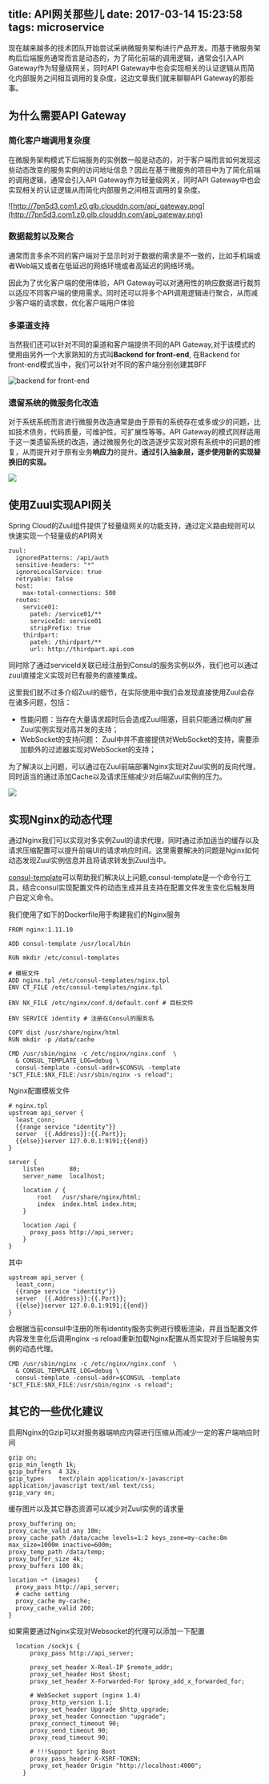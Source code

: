 title: API网关那些儿
date: 2017-03-14 15:23:58
tags: microservice
---

现在越来越多的技术团队开始尝试采纳微服务架构进行产品开发。而基于微服务架构后后端服务通常而言是动态的，为了简化前端的调用逻辑，通常会引入API Gateway作为轻量级网关，同时API Gateway中也会实现相关的认证逻辑从而简化内部服务之间相互调用的复杂度，这边文章我们就来聊聊API Gateway的那些事。

## 为什么需要API Gateway

### 简化客户端调用复杂度

在微服务架构模式下后端服务的实例数一般是动态的，对于客户端而言如何发现这些动态改变的服务实例的访问地址信息？因此在基于微服务的项目中为了简化前端的调用逻辑，通常会引入API Gateway作为轻量级网关，同时API Gateway中也会实现相关的认证逻辑从而简化内部服务之间相互调用的复杂度。

![http://7pn5d3.com1.z0.glb.clouddn.com/api_gateway.png](http://7pn5d3.com1.z0.glb.clouddn.com/api_gateway.png)

### 数据裁剪以及聚合

通常而言多余不同的客户端对于显示时对于数据的需求是不一致的，比如手机端或者Web端又或者在低延迟的网络环境或者高延迟的网络环境。

因此为了优化客户端的使用体验，API Gateway可以对通用性的响应数据进行裁剪以适应不同客户端的使用需求。同时还可以将多个API调用逻辑进行聚合，从而减少客户端的请求数，优化客户端用户体验

### 多渠道支持

当然我们还可以针对不同的渠道和客户端提供不同的API Gateway,对于该模式的使用由另外一个大家熟知的方式叫**Backend for front-end**, 在Backend for front-end模式当中，我们可以针对不同的客户端分别创建其BFF

![backend for front-end](http://7pn5d3.com1.z0.glb.clouddn.com/bff.png)

### 遗留系统的微服务化改造

对于系统系统而言进行微服务改造通常是由于原有的系统存在或多或少的问题，比如技术债务，代码质量，可维护性，可扩展性等等。API Gateway的模式同样适用于这一类遗留系统的改造，通过微服务化的改造逐步实现对原有系统中的问题的修复，从而提升对于原有业务**响应力**的提升。**通过引入抽象层，逐步使用新的实现替换旧的实现。**

![](http://7pn5d3.com1.z0.glb.clouddn.com/bff-process.png)

## 使用Zuul实现API网关

Spring Cloud的Zuul组件提供了轻量级网关的功能支持，通过定义路由规则可以快速实现一个轻量级的API网关

```
zuul:
  ignoredPatterns: /api/auth
  sensitive-headers: "*"
  ignoreLocalService: true
  retryable: false
  host:
    max-total-connections: 500
  routes:
    service01:
      pateh: /service01/**
      serviceId: service01
      stripPrefix: true
    thirdpart:
      pateh: /thirdpart/**
      url: http://thirdpart.api.com
```

同时除了通过serviceId关联已经注册到Consul的服务实例以外，我们也可以通过zuul直接定义实现对已有服务的直接集成。

这里我们就不过多介绍Zuul的细节，在实际使用中我们会发现直接使用Zuul会存在诸多问题，包括：

 * 性能问题：当存在大量请求超时后会造成Zuul阻塞，目前只能通过横向扩展Zuul实例实现对高并发的支持；
 * WebSocket的支持问题： Zuul中并不直接提供对WebSocket的支持，需要添加额外的过滤器实现对WebSocket的支持；

为了解决以上问题，可以通过在Zuul前端部署Nginx实现对Zuul实例的反向代理，同时适当的通过添加Cache以及请求压缩减少对后端Zuul实例的压力。

![](http://7pn5d3.com1.z0.glb.clouddn.com/nginx-with-zuul.png)

## 实现Nginx的动态代理

通过Nginx我们可以实现对多实例Zuul的请求代理，同时通过添加适当的缓存以及请求压缩配置可以提升前端UI的请求响应时间。这里需要解决的问题是Nginx如何动态发现Zuul实例信息并且将请求转发到Zuul当中。

[consul-template](https://github.com/hashicorp/consul-template)可以帮助我们解决以上问题,consul-template是一个命令行工具，结合consul实现配置文件的动态生成并且支持在配置文件发生变化后触发用户自定义命令。

我们使用了如下的Dockerfile用于构建我们的Nginx服务


```
FROM nginx:1.11.10

ADD consul-template /usr/local/bin

RUN mkdir /etc/consul-templates

# 模板文件
ADD nginx.tpl /etc/consul-templates/nginx.tpl
ENV CT_FILE /etc/consul-templates/nginx.tpl

ENV NX_FILE /etc/nginx/conf.d/default.conf # 目标文件

ENV SERVICE identity # 注册在Consul的服务名

COPY dist /usr/share/nginx/html
RUN mkdir -p /data/cache

CMD /usr/sbin/nginx -c /etc/nginx/nginx.conf  \
  & CONSUL_TEMPLATE_LOG=debug \
  consul-template -consul-addr=$CONSUL -template "$CT_FILE:$NX_FILE:/usr/sbin/nginx -s reload";
```

Nginx配置模板文件

```
# nginx.tpl
upstream api_server {
  least_conn;
  {{range service "identity"}}
  server  {{.Address}}:{{.Port}};
  {{else}}server 127.0.0.1:9191;{{end}}
}

server {
    listen       80;
    server_name  localhost;

    location / {
        root   /usr/share/nginx/html;
        index  index.html index.htm;
    }

    location /api {
      proxy_pass http://api_server;
    }
}

```

其中

```
upstream api_server {
  least_conn;
  {{range service "identity"}}
  server  {{.Address}}:{{.Port}};
  {{else}}server 127.0.0.1:9191;{{end}}
}
```

会根据当前consul中注册的所有identity服务实例进行模板渲染，并且当配置文件内容发生变化后调用nginx -s reload重新加载Nginx配置从而实现对于后端服务实例的动态代理。

```
CMD /usr/sbin/nginx -c /etc/nginx/nginx.conf  \
  & CONSUL_TEMPLATE_LOG=debug \
  consul-template -consul-addr=$CONSUL -template "$CT_FILE:$NX_FILE:/usr/sbin/nginx -s reload";
```

## 其它的一些优化建议

启用Nginx的Gzip可以对服务器端响应内容进行压缩从而减少一定的客户端响应时间

```
gzip on;
gzip_min_length 1k;
gzip_buffers  4 32k;
gzip_types    text/plain application/x-javascript application/javascript text/xml text/css;
gzip_vary on;
```

缓存图片以及其它静态资源可以减少对Zuul实例的请求量

```
proxy_buffering on;
proxy_cache_valid any 10m;
proxy_cache_path /data/cache levels=1:2 keys_zone=my-cache:8m max_size=1000m inactive=600m;
proxy_temp_path /data/temp;
proxy_buffer_size 4k;
proxy_buffers 100 8k;

location ~* (images)    {
  proxy_pass http://api_server;
  # cache setting
  proxy_cache my-cache;
  proxy_cache_valid 200;
}

```

如果需要通过Nginx实现对Websocket的代理可以添加一下配置

```
  location /sockjs {
      proxy_pass http://api_server;

      proxy_set_header X-Real-IP $remote_addr;
      proxy_set_header Host $host;
      proxy_set_header X-Forwarded-For $proxy_add_x_forwarded_for;

      # WebSocket support (nginx 1.4)
      proxy_http_version 1.1;
      proxy_set_header Upgrade $http_upgrade;
      proxy_set_header Connection "upgrade";
      proxy_connect_timeout 90;
      proxy_send_timeout 90;
      proxy_read_timeout 90;

      # !!!Support Spring Boot
      proxy_pass_header X-XSRF-TOKEN;
      proxy_set_header Origin "http://localhost:4000";
    }
```
